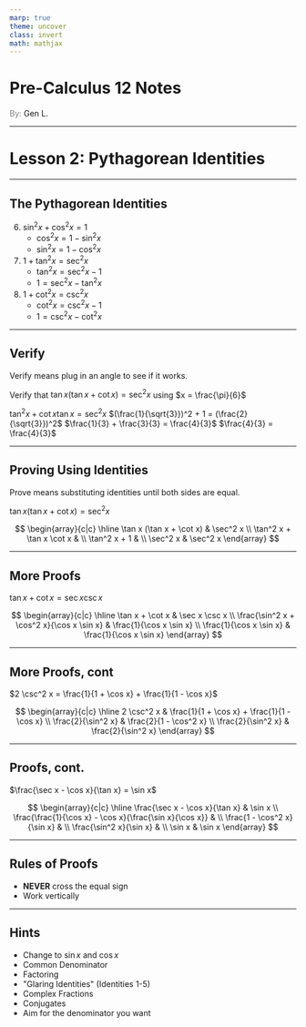```yaml
---
marp: true
theme: uncover
class: invert
math: mathjax
---
```


# <!--fit--> Pre-Calculus 12 Notes
<span style="color:grey">By:</span> Gen L.

<!--_footer: In partnership with Hyperion University, 2024-->

---

<!--paginate: true-->

# Lesson 2: Pythagorean Identities

---

## The Pythagorean Identities

6. $\sin^2 x + \cos^2 x = 1$
    * $\cos^2 x = 1 - \sin^2 x$
    * $\sin^2 x = 1 - \cos^2 x$
7. $1 + \tan^2 x = \sec^2 x$
    * $\tan^2 x = \sec^2 x - 1$
    * $1 = \sec^2 x - \tan^2 x$
8. $1 + \cot^2 x = \csc^2 x$
    * $\cot^2 x = \csc^2 x - 1$
    * $1 = \csc^2 x - \cot^2 x$

---

## Verify

Verify means plug in an angle to see if it works.

Verify that $\tan x (\tan x + \cot x) = \sec^2 x$ using $x = \frac{\pi}{6}$

$\tan^2 x + \cot x \tan x = \sec^2 x$
$(\frac{1}{\sqrt{3}})^2 + 1 = (\frac{2}{\sqrt{3}})^2$
$\frac{1}{3} + \frac{3}{3} = \frac{4}{3}$
$\frac{4}{3} = \frac{4}{3}$

---

## Proving Using Identities

Prove means substituting identities until both sides are equal.

$\tan x (\tan x + \cot x) = \sec^2 x$

$$
    \begin{array}{c|c}
        \hline
        \tan x (\tan x + \cot x) & \sec^2 x \\
        \tan^2 x + \tan x \cot x & \\
        \tan^2 x + 1 & \\
        \sec^2 x & \sec^2 x
    \end{array}
$$

---

## More Proofs

$\tan x + \cot x = \sec x \csc x$

$$
    \begin{array}{c|c}
        \hline
        \tan x + \cot x & \sec x \csc x \\
        \frac{\sin^2 x + \cos^2 x}{\cos x \sin x} & \frac{1}{\cos x \sin x}  \\
        \frac{1}{\cos x \sin x} & \frac{1}{\cos x \sin x}
    \end{array}
$$

---

## More Proofs, cont

$2 \csc^2 x = \frac{1}{1 + \cos x} + \frac{1}{1 - \cos x}$

$$
    \begin{array}{c|c}
        \hline
        2 \csc^2 x & \frac{1}{1 + \cos x} + \frac{1}{1 - \cos x} \\
        \frac{2}{\sin^2 x} & \frac{2}{1 - \cos^2 x} \\
        \frac{2}{\sin^2 x} & \frac{2}{\sin^2 x}
    \end{array}
$$

---

## Proofs, cont.

$\frac{\sec x - \cos x}{\tan x} = \sin x$

$$
    \begin{array}{c|c}
        \hline
        \frac{\sec x - \cos x}{\tan x} & \sin x \\
        \frac{\frac{1}{\cos x} - \cos x}{\frac{\sin x}{\cos x}} & \\
        \frac{1 - \cos^2 x}{\sin x} & \\
        \frac{\sin^2 x}{\sin x} & \\
        \sin x & \sin x
    \end{array}
$$

---

## Rules of Proofs

* **NEVER** cross the equal sign
* Work vertically

---

## Hints
* Change to $\sin x$ and $\cos x$
* Common Denominator
* Factoring
* "Glaring Identities" (Identities 1-5)
* Complex Fractions
* Conjugates
* Aim for the denominator you want